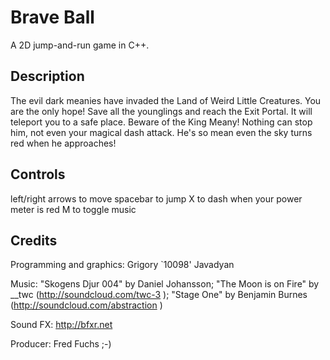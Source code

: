 Brave Ball
==========

A 2D jump-and-run game in C++.

Description
------------

The evil dark meanies have invaded the Land of Weird Little Creatures. You are the only hope!
Save all the younglings and reach the Exit Portal. It will teleport you to a safe place.
Beware of the King Meany! Nothing can stop him, not even your magical dash attack. 
He's so mean even the sky turns red when he approaches!

Controls
---------

left/right arrows to move
spacebar to jump
X to dash when your power meter is red
M to toggle music

Credits
--------

Programming and graphics: Grigory `10098' Javadyan

Music: "Skogens Djur 004" by Daniel Johansson; "The Moon is on Fire" by __twc (http://soundcloud.com/twc-3 ); "Stage One" by Benjamin Burnes (http://soundcloud.com/abstraction )

Sound FX: http://bfxr.net

Producer: Fred Fuchs ;-)
